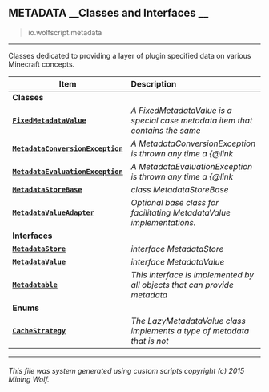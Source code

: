 ## METADATA __Classes and Interfaces __

>io.wolfscript.metadata

---

Classes dedicated to providing a layer of plugin specified data on various Minecraft concepts.

Item | Description   
--- | :--- 
__Classes__|
__[`FixedMetadataValue`](FixedMetadataValue.md)__ | _A FixedMetadataValue is a special case metadata item that contains the same_ 
__[`MetadataConversionException`](MetadataConversionException.md)__ | _A MetadataConversionException is thrown any time a {@link_ 
__[`MetadataEvaluationException`](MetadataEvaluationException.md)__ | _A MetadataEvaluationException is thrown any time a {@link_ 
__[`MetadataStoreBase`](MetadataStoreBase.md)__ | _class MetadataStoreBase_ 
__[`MetadataValueAdapter`](MetadataValueAdapter.md)__ | _Optional base class for facilitating MetadataValue implementations._ 
__Interfaces__|
__[`MetadataStore`](MetadataStore.md)__ | _interface MetadataStore_ 
__[`MetadataValue`](MetadataValue.md)__ | _interface MetadataValue_ 
__[`Metadatable`](Metadatable.md)__ | _This interface is implemented by all objects that can provide metadata_ 
__Enums__|
__[`CacheStrategy`](CacheStrategy.md)__ | _The LazyMetadataValue class implements a type of metadata that is not_ 



---



###### This file was system generated using custom scripts copyright (c) 2015 Mining Wolf.
	

